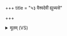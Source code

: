 +++
title = "५३ वैश्वदेवी ह्युच्यसे"

+++
<details><summary>मूलम् (VS)</summary>

वै॑श्वदे॒वी ह्यु१॒॑च्यसे॑ कृ॒त्या कूल्ब॑ज॒मावृ॑ता ॥
</details>